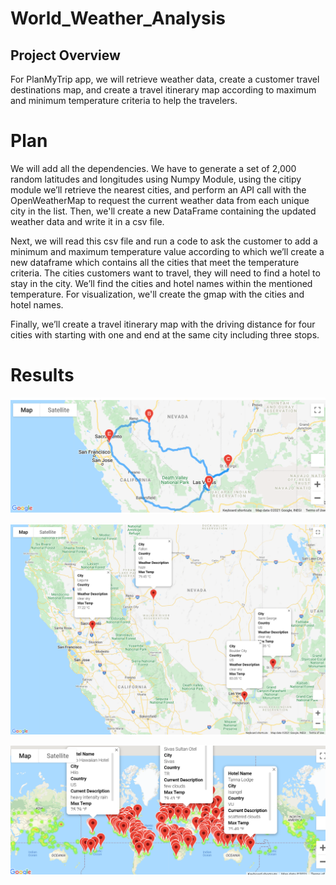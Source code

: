# World_Weather_Analysis
## Project Overview
For PlanMyTrip app, we will retrieve weather data, create a customer travel destinations map, and create a travel itinerary map according to maximum and minimum temperature criteria to help the travelers.
# Plan
We will add all the dependencies.
We have to generate a set of 2,000 random latitudes and longitudes using Numpy Module, using the citipy module we’ll retrieve the nearest cities, and perform an API call with the OpenWeatherMap to request the current weather data from each unique city in the list. Then, we'll create a new DataFrame containing the updated weather data and write it in a csv file.

Next, we will read this csv file and run a code to ask the customer to add a minimum and maximum temperature value according to which we’ll create a new dataframe which contains all the cities that meet the temperature criteria. The cities customers want to travel, they will need to find a hotel to stay in the city. We’ll find the cities and hotel names within the mentioned temperature. For visualization, we'll create the gmap with the cities and hotel names.

Finally, we’ll create a travel itinerary map with the driving distance for four cities with starting with one and end at the same city including three stops.

# Results

![WeatherPy_travel_map](https://github.com/Ruma-T/World_Weather_Analysis/blob/main/Vacation_Itinerary/WeatherPy_travel_map.png)



![WeatherPy_travel_map_markers](https://github.com/Ruma-T/World_Weather_Analysis/blob/main/Vacation_Itinerary/WeatherPy_travel_map_markers.png)



![WeatherPy_vacation_map](https://github.com/Ruma-T/World_Weather_Analysis/blob/main/Vacation_Search/WeatherPy_vacation_map.PNG)
